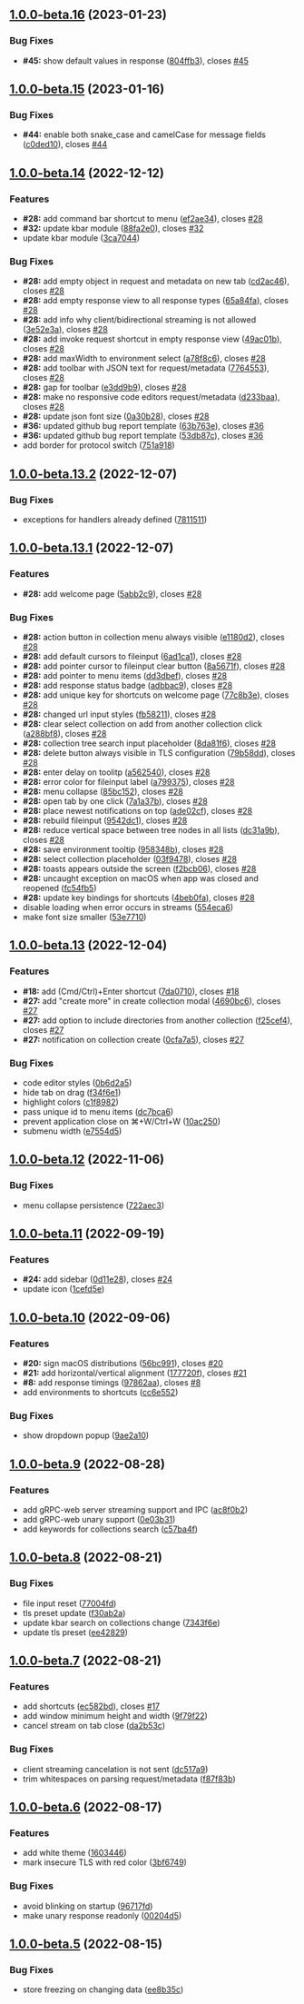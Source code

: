 

## [1.0.0-beta.16](https://github.com/getezy/ezy/compare/v1.0.0-beta.15...v1.0.0-beta.16) (2023-01-23)


### Bug Fixes

* **#45:** show default values in response ([804ffb3](https://github.com/getezy/ezy/commit/804ffb3f5a4632ddf384f0abe57fa8dd3d02489e)), closes [#45](https://github.com/getezy/ezy/issues/45)

## [1.0.0-beta.15](https://github.com/getezy/ezy/compare/v1.0.0-beta.14...v1.0.0-beta.15) (2023-01-16)


### Bug Fixes

* **#44:** enable both snake_case and camelCase for message fields ([c0ded10](https://github.com/getezy/ezy/commit/c0ded10e882f2de7fe61096eec089a869cccee4b)), closes [#44](https://github.com/getezy/ezy/issues/44)

## [1.0.0-beta.14](https://github.com/getezy/ezy/compare/v1.0.0-beta.13.2...v1.0.0-beta.14) (2022-12-12)


### Features

* **#28:** add command bar shortcut to menu ([ef2ae34](https://github.com/getezy/ezy/commit/ef2ae343f43b40f424fc6352b53be8290d4f6c0c)), closes [#28](https://github.com/getezy/ezy/issues/28)
* **#32:** update kbar module ([88fa2e0](https://github.com/getezy/ezy/commit/88fa2e0eabfffc76bd7a8138dce51eaed5a0c001)), closes [#32](https://github.com/getezy/ezy/issues/32)
* update kbar module ([3ca7044](https://github.com/getezy/ezy/commit/3ca7044d6ab48625a56aed0ff88cb36a3219d127))


### Bug Fixes

* **#28:** add empty object in request and metadata on new tab ([cd2ac46](https://github.com/getezy/ezy/commit/cd2ac46c1454bd79a9ca6b2ac41e7241a214939e)), closes [#28](https://github.com/getezy/ezy/issues/28)
* **#28:** add empty response view to all response types ([65a84fa](https://github.com/getezy/ezy/commit/65a84fa32a30ef3564f656d5cb745bede20b2211)), closes [#28](https://github.com/getezy/ezy/issues/28)
* **#28:** add info why client/bidirectional streaming is not allowed ([3e52e3a](https://github.com/getezy/ezy/commit/3e52e3aba4cbb4828d08c9239c2a09696e74c572)), closes [#28](https://github.com/getezy/ezy/issues/28)
* **#28:** add invoke request shortcut in empty response view ([49ac01b](https://github.com/getezy/ezy/commit/49ac01b1245df863009d342041512d26f0b4e855)), closes [#28](https://github.com/getezy/ezy/issues/28)
* **#28:** add maxWidth to environment select ([a78f8c6](https://github.com/getezy/ezy/commit/a78f8c6bb4baebe245ec4f2fac232285ebf24cf5)), closes [#28](https://github.com/getezy/ezy/issues/28)
* **#28:** add toolbar with JSON text for request/metadata ([7764553](https://github.com/getezy/ezy/commit/7764553832d63efc390e1fb3f8fcc7fb5a0591ba)), closes [#28](https://github.com/getezy/ezy/issues/28)
* **#28:** gap for toolbar ([e3dd9b9](https://github.com/getezy/ezy/commit/e3dd9b94a0032a9093214a8ac99ae0a72d94dc0d)), closes [#28](https://github.com/getezy/ezy/issues/28)
* **#28:** make no responsive code editors request/metadata ([d233baa](https://github.com/getezy/ezy/commit/d233baa051c346e68d5c8d9f49e5092b939fb3a0)), closes [#28](https://github.com/getezy/ezy/issues/28)
* **#28:** update json font size ([0a30b28](https://github.com/getezy/ezy/commit/0a30b2816be97d1083d688b5e3080c902abe74fa)), closes [#28](https://github.com/getezy/ezy/issues/28)
* **#36:** updated github bug report template ([63b763e](https://github.com/getezy/ezy/commit/63b763eef5118b6c9b83717457bd5c65d0ecf0b2)), closes [#36](https://github.com/getezy/ezy/issues/36)
* **#36:** updated github bug report template ([53db87c](https://github.com/getezy/ezy/commit/53db87cb093869f3dfa37bc6b4bea1c4c5e18db9)), closes [#36](https://github.com/getezy/ezy/issues/36)
* add border for protocol switch ([751a918](https://github.com/getezy/ezy/commit/751a918bb4beb91e15fcea7a266d0f13ef0e97b1))

## [1.0.0-beta.13.2](https://github.com/getezy/ezy/compare/v1.0.0-beta.13.1...v1.0.0-beta.13.2) (2022-12-07)


### Bug Fixes

* exceptions for handlers already defined ([7811511](https://github.com/getezy/ezy/commit/781151101f55d3bf998c37c2c3dc59ba1c275a8a))

## [1.0.0-beta.13.1](https://github.com/getezy/ezy/compare/v1.0.0-beta.13...v1.0.0-beta.13.1) (2022-12-07)


### Features

* **#28:** add welcome page ([5abb2c9](https://github.com/getezy/ezy/commit/5abb2c9daf0408e1690ea3beccd696188a76b50d)), closes [#28](https://github.com/getezy/ezy/issues/28)


### Bug Fixes

* **#28:** action button in collection menu always visible ([e1180d2](https://github.com/getezy/ezy/commit/e1180d2c7e64496d68d17e5dddd2f62491ebb6c3)), closes [#28](https://github.com/getezy/ezy/issues/28)
* **#28:** add default cursors to fileinput ([6ad1ca1](https://github.com/getezy/ezy/commit/6ad1ca1eac602443dda15ae68829687cad2d8cfa)), closes [#28](https://github.com/getezy/ezy/issues/28)
* **#28:** add pointer cursor to fileinput clear button ([8a5671f](https://github.com/getezy/ezy/commit/8a5671fa59b379fd57f1b00e47d6d454a0b4a956)), closes [#28](https://github.com/getezy/ezy/issues/28)
* **#28:** add pointer to menu items ([dd3dbef](https://github.com/getezy/ezy/commit/dd3dbef35b337dc152b280ef1d47505834578a6c)), closes [#28](https://github.com/getezy/ezy/issues/28)
* **#28:** add response status badge ([adbbac9](https://github.com/getezy/ezy/commit/adbbac95e40b085d7b9bff0635e4392eede143b0)), closes [#28](https://github.com/getezy/ezy/issues/28)
* **#28:** add unique key for shortcuts on welcome page ([77c8b3e](https://github.com/getezy/ezy/commit/77c8b3e615035db5e7f62158e3f424add0d3b354)), closes [#28](https://github.com/getezy/ezy/issues/28)
* **#28:** changed url input styles ([fb58211](https://github.com/getezy/ezy/commit/fb5821106deefa6abd3f039985c601622710a7c5)), closes [#28](https://github.com/getezy/ezy/issues/28)
* **#28:** clear select collection on add from another collection click ([a288bf8](https://github.com/getezy/ezy/commit/a288bf8673f706c10070e9b866592aab10f41699)), closes [#28](https://github.com/getezy/ezy/issues/28)
* **#28:** collection tree search input placeholder ([8da81f6](https://github.com/getezy/ezy/commit/8da81f602fb868d819f8b1e86992772b18c0e371)), closes [#28](https://github.com/getezy/ezy/issues/28)
* **#28:** delete button always visible in TLS configuration ([79b58dd](https://github.com/getezy/ezy/commit/79b58ddf2419bcbb194942797a99e42988a95fc3)), closes [#28](https://github.com/getezy/ezy/issues/28)
* **#28:** enter delay on toolitp ([a562540](https://github.com/getezy/ezy/commit/a562540028d9003290865eca62b7cbff90da5603)), closes [#28](https://github.com/getezy/ezy/issues/28)
* **#28:** error color for fileinput label ([a799375](https://github.com/getezy/ezy/commit/a7993751ce37b0c3b2ef95f79a8c379a4fd1bc95)), closes [#28](https://github.com/getezy/ezy/issues/28)
* **#28:** menu collapse ([85bc152](https://github.com/getezy/ezy/commit/85bc152ecd14693743c6b4794bf2a25c7eec10eb)), closes [#28](https://github.com/getezy/ezy/issues/28)
* **#28:** open tab by one click ([7a1a37b](https://github.com/getezy/ezy/commit/7a1a37b1510fd8e120d094723228a5f256a616dc)), closes [#28](https://github.com/getezy/ezy/issues/28)
* **#28:** place newest notifications on top ([ade02cf](https://github.com/getezy/ezy/commit/ade02cf05c29581d83d7eea05d9b81e9596afd3a)), closes [#28](https://github.com/getezy/ezy/issues/28)
* **#28:** rebuild fileinput ([9542dc1](https://github.com/getezy/ezy/commit/9542dc1acc4623167b1edd5eb89e5c03ae7a28ea)), closes [#28](https://github.com/getezy/ezy/issues/28)
* **#28:** reduce vertical space between tree nodes in all lists ([dc31a9b](https://github.com/getezy/ezy/commit/dc31a9bb73f0d05981e2476fe80d389578e85b4c)), closes [#28](https://github.com/getezy/ezy/issues/28)
* **#28:** save environment tooltip ([958348b](https://github.com/getezy/ezy/commit/958348ba336fc30ad3fc2ce15112a7894505cdc3)), closes [#28](https://github.com/getezy/ezy/issues/28)
* **#28:** select collection placeholder ([03f9478](https://github.com/getezy/ezy/commit/03f9478a3ba00c9382ed1875d8fd928bd491de27)), closes [#28](https://github.com/getezy/ezy/issues/28)
* **#28:** toasts appears outside the screen ([f2bcb06](https://github.com/getezy/ezy/commit/f2bcb061ffc7d889859e4956969bda2fc1c78bec)), closes [#28](https://github.com/getezy/ezy/issues/28)
* **#28:** uncaught exception on macOS when app was closed and reopened ([fc54fb5](https://github.com/getezy/ezy/commit/fc54fb59e53517a6b899defe8dd3fdf01d80b49a))
* **#28:** update key bindings for shortcuts ([4beb0fa](https://github.com/getezy/ezy/commit/4beb0fa9d080cec3eb01543107d13a0303a1e178)), closes [#28](https://github.com/getezy/ezy/issues/28)
* disable loading when error occurs in streams ([554eca6](https://github.com/getezy/ezy/commit/554eca6fa98ddb7570b00370b503d6a3da738069))
* make font size smaller ([53e7710](https://github.com/getezy/ezy/commit/53e7710e966ed8193531ce6fbd6b34b64b0017db))

## [1.0.0-beta.13](https://github.com/getezy/ezy/compare/v1.0.0-beta.12...v1.0.0-beta.13) (2022-12-04)


### Features

* **#18:** add (Cmd/Ctrl)+Enter shortcut ([7da0710](https://github.com/getezy/ezy/commit/7da071049b9b0b6453c3769c585e99dcb128dafe)), closes [#18](https://github.com/getezy/ezy/issues/18)
* **#27:** add "create more" in create collection modal ([4690bc6](https://github.com/getezy/ezy/commit/4690bc62d9448acc8902d6baf31f35a2b3282939)), closes [#27](https://github.com/getezy/ezy/issues/27)
* **#27:** add option to include directories from another collection ([f25cef4](https://github.com/getezy/ezy/commit/f25cef4d452fff06a7134811fccb997c0792d6a5)), closes [#27](https://github.com/getezy/ezy/issues/27)
* **#27:** notification on collection create ([0cfa7a5](https://github.com/getezy/ezy/commit/0cfa7a5c78e403a95699be2b3daef907127e2cbb)), closes [#27](https://github.com/getezy/ezy/issues/27)


### Bug Fixes

* code editor styles ([0b6d2a5](https://github.com/getezy/ezy/commit/0b6d2a552454c39d5d12436dbbd51c4e7d86e888))
* hide tab on drag ([f34f6e1](https://github.com/getezy/ezy/commit/f34f6e1b749afea4de8378774bb4e4ff58bfdb8c))
* highlight colors ([c1f8982](https://github.com/getezy/ezy/commit/c1f8982e47668e50a48bfdd25f76a5b38a69ce6c))
* pass unique id to menu items ([dc7bca6](https://github.com/getezy/ezy/commit/dc7bca687240335e5a811b26b0b6df094a230ef6))
* prevent application close on ⌘+W/Ctrl+W ([10ac250](https://github.com/getezy/ezy/commit/10ac250a2c360aa7c24c01cd56c78045c115fd2e))
* submenu width ([e7554d5](https://github.com/getezy/ezy/commit/e7554d5a44831411fa79e69a628d1f8e704e7736))

## [1.0.0-beta.12](https://github.com/getezy/ezy/compare/v1.0.0-beta.11...v1.0.0-beta.12) (2022-11-06)


### Bug Fixes

* menu collapse persistence ([722aec3](https://github.com/getezy/ezy/commit/722aec3a879b60a05f889872ac78bfcdbb478672))

## [1.0.0-beta.11](https://github.com/getezy/ezy/compare/v1.0.0-beta.10...v1.0.0-beta.11) (2022-09-19)


### Features

* **#24:** add sidebar ([0d11e28](https://github.com/getezy/ezy/commit/0d11e284e1e247b56d6ba79a30a7c4be4511faa4)), closes [#24](https://github.com/getezy/ezy/issues/24)
* update icon ([1cefd5e](https://github.com/getezy/ezy/commit/1cefd5e53600e9c225ef6f45e1e8e38c6a3d3655))

## [1.0.0-beta.10](https://github.com/getezy/ezy/compare/v1.0.0-beta.9...v1.0.0-beta.10) (2022-09-06)


### Features

* **#20:** sign macOS distributions ([56bc991](https://github.com/getezy/ezy/commit/56bc991e2907b20bae5b5c1561f5d5fb08458dc2)), closes [#20](https://github.com/getezy/ezy/issues/20)
* **#21:** add horizontal/vertical alignment ([177720f](https://github.com/getezy/ezy/commit/177720f8c2ac874e2acf15dd700a5d9ad056a2d5)), closes [#21](https://github.com/getezy/ezy/issues/21)
* **#8:** add response timings ([97862aa](https://github.com/getezy/ezy/commit/97862aa2dff53c425502f4f5b27beaa10975ef26)), closes [#8](https://github.com/getezy/ezy/issues/8)
* add environments to shortcuts ([cc6e552](https://github.com/getezy/ezy/commit/cc6e5521b5447f1a75d0fb0fe3ddff3dd8c68d1e))


### Bug Fixes

* show dropdown popup ([9ae2a10](https://github.com/getezy/ezy/commit/9ae2a104f20f079468d651d57ae926248fd4344a))

## [1.0.0-beta.9](https://github.com/getezy/ezy/compare/v1.0.0-beta.8...v1.0.0-beta.9) (2022-08-28)


### Features

* add gRPC-web server streaming support and IPC ([ac8f0b2](https://github.com/getezy/ezy/commit/ac8f0b26d25fcc824792d79ede4bfc987c4c24ac))
* add gRPC-web unary support ([0e03b31](https://github.com/getezy/ezy/commit/0e03b31e35f72b8376346e4602591bfa01157955))
* add keywords for collections search ([c57ba4f](https://github.com/getezy/ezy/commit/c57ba4f8e02d5662d4a0f1d1bd7f720185196e56))

## [1.0.0-beta.8](https://github.com/getezy/ezy/compare/v1.0.0-beta.7...v1.0.0-beta.8) (2022-08-21)


### Bug Fixes

* file input reset ([77004fd](https://github.com/getezy/ezy/commit/77004fd2c2a47653b605666378fb8333783d35d0))
* tls preset update ([f30ab2a](https://github.com/getezy/ezy/commit/f30ab2a15a03e11b5a7ad6769dcf3d5d0c993c84))
* update kbar search on collections change ([7343f6e](https://github.com/getezy/ezy/commit/7343f6e1faac8055d3a8a633146348ba9ecefac2))
* update tls preset ([ee42829](https://github.com/getezy/ezy/commit/ee4282994532e8703b4a319930dfe92e912f2ce9))

## [1.0.0-beta.7](https://github.com/getezy/ezy/compare/v1.0.0-beta.6...v1.0.0-beta.7) (2022-08-21)


### Features

* add shortcuts ([ec582bd](https://github.com/getezy/ezy/commit/ec582bd1eb1d02e77b94e5b67157d6786fb581eb)), closes [#17](https://github.com/getezy/ezy/issues/17)
* add window minimum height and width ([9f79f22](https://github.com/getezy/ezy/commit/9f79f22c4896d8af4b1942c2f2048660ebf163a5))
* cancel stream on tab close ([da2b53c](https://github.com/getezy/ezy/commit/da2b53cec9574e341eab1620f102a2429c9ff31f))


### Bug Fixes

* client streaming cancelation is not sent ([dc517a9](https://github.com/getezy/ezy/commit/dc517a9349c9a6639959a9f5564577cd00ccc070))
* trim whitespaces on parsing request/metadata ([f87f83b](https://github.com/getezy/ezy/commit/f87f83ba21a57a04308a9763104405342aa0325c))

## [1.0.0-beta.6](https://github.com/getezy/ezy/compare/v1.0.0-beta.5...v1.0.0-beta.6) (2022-08-17)


### Features

* add white theme ([1603446](https://github.com/getezy/ezy/commit/1603446f7a3f0876f4d3cf1cb5e2a5967e39bade))
* mark insecure TLS with red color ([3bf6749](https://github.com/getezy/ezy/commit/3bf6749da5b95daf2046cb7446d9704693a532a9))


### Bug Fixes

* avoid blinking on startup ([96717fd](https://github.com/getezy/ezy/commit/96717fd305f5fab4dd1157d8763259f997fab7d6))
* make unary response readonly ([00204d5](https://github.com/getezy/ezy/commit/00204d58c23d5402ec51b02ee3b8f4c0c7510b44))

## [1.0.0-beta.5](https://github.com/getezy/ezy/compare/v1.0.0-beta.4...v1.0.0-beta.5) (2022-08-15)


### Bug Fixes

* store freezing on changing data ([ee8b35c](https://github.com/getezy/ezy/commit/ee8b35cf7ffb48c311f9da58c2037aeb8d98ae70))